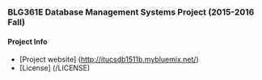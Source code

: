 ### BLG361E Database Management Systems Project (2015-2016 Fall) ###

#### Project Info ####
* [Project website] (http://itucsdb1511b.mybluemix.net/)
* [License] (/LICENSE)
